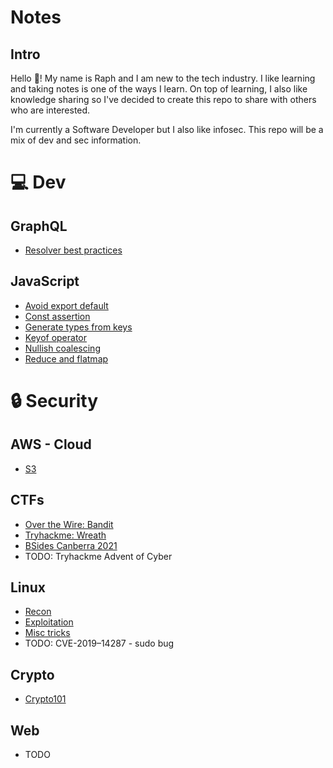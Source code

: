 # Notes

## Intro

Hello 👋! 
My name is Raph and I am new to the tech industry.
I like learning and taking notes is one of the ways I learn. On top of learning, I also like knowledge sharing so I've decided to create this repo to share with others who are interested.

I'm currently a Software Developer but I also like infosec. This repo will be a mix of dev and sec information.

# 💻 Dev

## GraphQL

- [Resolver best practices](dev/graphql/resolver-best-practices.md)

## JavaScript

- [Avoid export default](dev/javascript/avoid-export-default.md)
- [Const assertion](dev/javascript/constAssertion.md)
- [Generate types from keys](dev/javascript/generateTypesFromKeys.md)
- [Keyof operator](dev/javascript/keyof.md)
- [Nullish coalescing](dev/javascript/nullish-coalescing.md)
- [Reduce and flatmap](dev/javascript/reduce-flatmap.md)

# 🔒 Security

## AWS - Cloud

- [S3](security/aws/s3.md)

## CTFs

- [Over the Wire: Bandit](security/CTF/bandit/)
- [Tryhackme: Wreath](security/CTF/tryhackMe/../tryHackMe/wreath/)
- [BSides Canberra 2021](security/CTF/bsidescbr2021/README.md)
- TODO: Tryhackme Advent of Cyber

## Linux

- [Recon](security/linux/recon/)
- [Exploitation](security/linux/explotiation/)
- [Misc tricks](security/linux/lesserKnown.sh)
- TODO: CVE-2019–14287 - sudo bug 

## Crypto

- [Crypto101](security/crypto/crypto101.md)

## Web

- TODO

